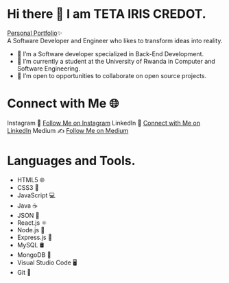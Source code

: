# Hi there 👋 I am  TETA IRIS CREDOT. 
[Personal Portfolio](https://tetairiscredot.netlify.app/)✨ <br>
A Software Developer and Engineer who likes to transform ideas into reality.
- 🔭 I’m  a Software developer specialized in Back-End Development.
- 🌱 I’m currently a student at the University of Rwanda in Computer and Software Engineering.
- 👯 I’m open to opportunities to collaborate on open source projects.
# Connect with Me 🌐
 Instagram 📸    [Follow Me on Instagram](https://www.instagram.com/iris-credot/)
 LinkedIn 💼     [Connect with Me on LinkedIn](https://www.linkedin.com/in/teta-iris-credot-907281280/) 
 Medium ✍️       [Follow Me on Medium](https://medium.com/@tetairiscredot/)
# Languages and Tools.
- HTML5 🌐
- CSS3 🎨
- JavaScript 💻
- Java ☕
- JSON 📄
- React.js ⚛️
- Node.js 🚀
- Express.js 🚂
- MySQL 🛢️
- MongoDB 🍃
- Visual Studio Code 🖥️
- Git 🌳

